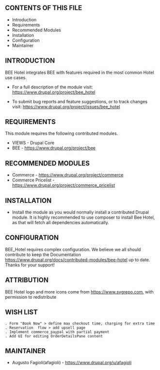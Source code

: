 CONTENTS OF THIS FILE
---------------------

 * Introduction
 * Requirements
 * Recommended Modules
 * Installation
 * Configuration
 * Maintainer


INTRODUCTION
------------

BEE Hotel integrates BEE with features required in the most common Hotel
use cases.

 * For a full description of the module visit:
   https://www.drupal.org/project/bee_hotel

 * To submit bug reports and feature suggestions, or to track changes visit:
   https://www.drupal.org/project/issues/bee_hotel


REQUIREMENTS
------------

This module requires the following contributed modules.

 * VIEWS - Drupal Core
 * BEE   - https://www.drupal.org/project/bee



RECOMMENDED MODULES
-------------------

 * Commerce - https://www.drupal.org/project/commerce
 * Commerce Pricelist  - https://www.drupal.org/project/commerce_pricelist

INSTALLATION
------------

 * Install the module as you would normally install a contributed Drupal module.
   It is highly recommended to use composer to install Bee Hotel, as that will
   fetch all dependencies automatically.
   

CONFIGURATION
-------------

  BEE_Hotel requires complex configuration.
  We believe we all should contribute to keep the Documentation
  https://www.drupal.org/docs/contributed-modules/bee-hotel up to date.
  Thanks for your support!


ATTRIBUTION
-------------

  BEE Hotel logo and more icons come from https://www.svgrepo.com, 
  with permission to redistribute

WISH LIST
---------

    . Form "Book Now" > define max checkout time, charging for extra time
    . Reservation  flow > add upsell page
    . Implement commerce_paypal with partial payment
    . Add UI for editing OrderDetailsPane content

MAINTAINER
-----------

 * Augusto Fagioli(afagioli) - https://www.drupal.org/u/afagioli
